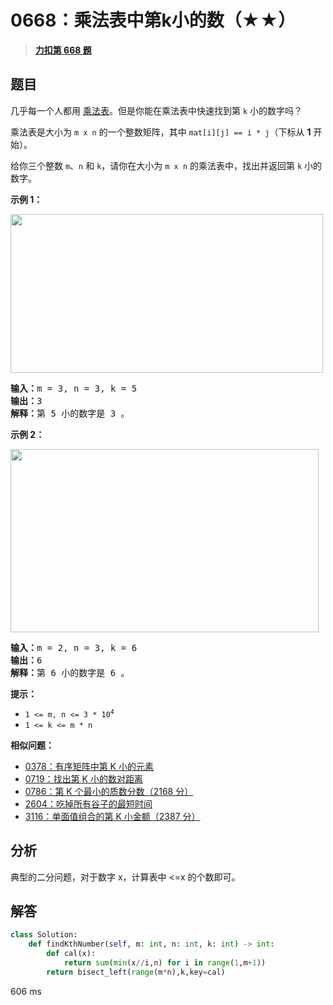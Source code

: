 # 0668：乘法表中第k小的数（★★）


> <u>**[力扣第 668 题](https://leetcode.cn/problems/kth-smallest-number-in-multiplication-table/)**</u>

## 题目

<p>几乎每一个人都用 <a href="https://baike.baidu.com/item/%E4%B9%98%E6%B3%95%E8%A1%A8">乘法表</a>。但是你能在乘法表中快速找到第 <code>k</code> 小的数字吗？</p>

<p>乘法表是大小为 <code>m x n</code> 的一个整数矩阵，其中 <code>mat[i][j] == i * j</code>（下标从 <strong>1</strong> 开始）。</p>

<p>给你三个整数 <code>m</code>、<code>n</code> 和 <code>k</code>，请你在大小为 <code>m x n</code> 的乘法表中，找出并返回第 <code>k</code> 小的数字。</p>

<div class="original__bRMd">
<div>


<p><strong>示例 1：</strong></p>
<img alt="" src="https://assets.leetcode.com/uploads/2021/05/02/multtable1-grid.jpg" style="width: 500px; height: 254px;" />
<pre>
<strong>输入：</strong>m = 3, n = 3, k = 5
<strong>输出：</strong>3
<strong>解释：</strong>第 5 小的数字是 3 。
</pre>

<p><strong>示例 2：</strong></p>
<img alt="" src="https://assets.leetcode.com/uploads/2021/05/02/multtable2-grid.jpg" style="width: 493px; height: 293px;" />
<pre>
<strong>输入：</strong>m = 2, n = 3, k = 6
<strong>输出：</strong>6
<strong>解释：</strong>第 6 小的数字是 6 。
</pre>



<p><strong>提示：</strong></p>

<ul>
<li><code>1 &lt;= m, n &lt;= 3 * 10<sup>4</sup></code></li>
<li><code>1 &lt;= k &lt;= m * n</code></li>
</ul>
</div>
</div>


**相似问题：**
- [0378：有序矩阵中第 K 小的元素](/leetcode/0378)
- [0719：找出第 K 小的数对距离](/leetcode/0719)
- [0786：第 K 个最小的质数分数（2168 分）](/leetcode/0786)
- [2604：吃掉所有谷子的最短时间](/leetcode/2604)
- [3116：单面值组合的第 K 小金额（2387 分）](/leetcode/3116)


## 分析

典型的二分问题，对于数字 x，计算表中 <=x 的个数即可。

## 解答


```python
class Solution:
    def findKthNumber(self, m: int, n: int, k: int) -> int:
        def cal(x):
            return sum(min(x//i,n) for i in range(1,m+1))
        return bisect_left(range(m*n),k,key=cal)
```
606 ms

